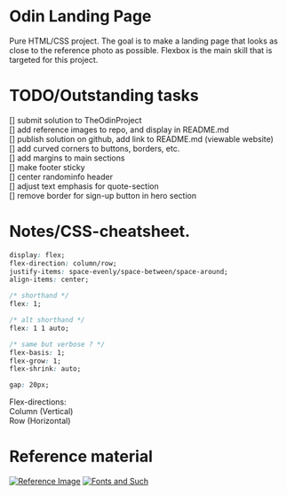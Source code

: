 # Odin Landing Page

Pure HTML/CSS project.
The goal is to make a landing page that looks as close to the reference photo as possible.
Flexbox is the main skill that is targeted for this project.

# TODO/Outstanding tasks

[] submit solution to TheOdinProject  
[] add reference images to repo, and display in README.md  
[] publish solution on github, add link to README.md (viewable website)  
[] add curved corners to buttons, borders, etc.  
[] add margins to main sections  
[] make footer sticky  
[] center randominfo header  
[] adjust text emphasis for quote-section  
[] remove border for sign-up button in hero section

# Notes/CSS-cheatsheet.

```CSS
display: flex;
flex-direction: column/row;
justify-items: space-evenly/space-between/space-around;
align-items: center;

/* shorthand */
flex: 1;

/* alt shorthand */
flex: 1 1 auto;

/* same but verbose ? */
flex-basis: 1;
flex-grow: 1;
flex-shrink: auto;

gap: 20px;
```

Flex-directions:  
Column (Vertical)  
Row (Horizontal)

# Reference material

[![Reference Image](https://cdn.statically.io/gh/TheOdinProject/curriculum/81a5d553f4073e593d23a6ab00d50eef8620796d/foundations/html_css/project/imgs/01.png)](https://cdn.statically.io/gh/TheOdinProject/)
[![Fonts and Such](https://cdn.statically.io/gh/TheOdinProject/curriculum/81a5d553f4073e593d23a6ab00d50eef8620796d/foundations/html_css/project/imgs/02.png)](https://cdn.statically.io/gh/TheOdinProject/)
